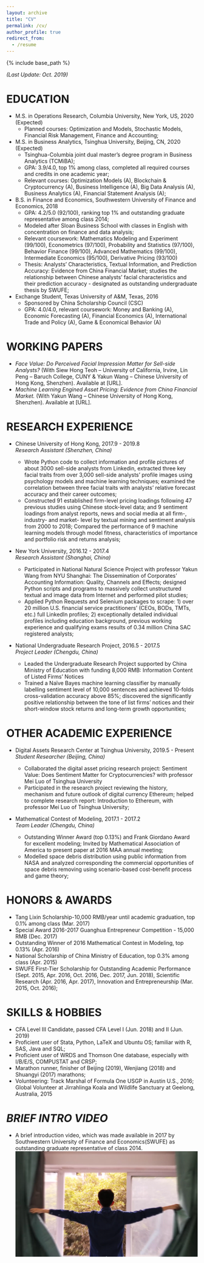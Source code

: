 ```yaml
---
layout: archive
title: "CV"
permalink: /cv/
author_profile: true
redirect_from:
  - /resume
---
```


{% include base_path %}

*(Last Update: Oct. 2019)* 

EDUCATION
======
* M.S. in Operations Research, Columbia University, New York, US, 2020 (Expected)
  * Planned courses: Optimization and Models, Stochastic Models, Financial Risk Management, Finance and Accounting; 
* M.S. in Business Analytics, Tsinghua University, Beijing, CN, 2020 (Expected)
  * Tsinghua-Columbia joint dual master’s degree program in Business Analytics (TCMiBA); 
  * GPA: 3.9/4.0, top 1% among class, completed all required courses and credits in one academic year; 
  * Relevant courses: Optimization Models (A), Blockchain & Cryptocurrency (A), Business Intelligence (A), Big Data Analysis (A), Business Analytics (A), Financial Statement Analysis (A);
* B.S. in Finance and Economics, Southwestern University of Finance and Economics, 2018
  * GPA: 4.2/5.0 (92/100), ranking top 1% and outstanding graduate representative among class 2014;
  * Modeled after Sloan Business School with classes in English with concentration on finance and data analysis; 
  * Relevant coursework: Mathematics Modeling and Experiment (99/100), Econometrics (97/100), Probability and Statistics (97/100), Behavior Finance (99/100), Advanced Mathematics (99/100), Intermediate Economics (95/100), Derivative Pricing (93/100)
  * Thesis: Analysts’ Characteristics, Textual Information, and Prediction Accuracy: Evidence from China Financial Market; studies the relationship between Chinese analysts’ facial characteristics and their prediction accuracy - designated as outstanding undergraduate thesis by SWUFE; 
* Exchange Student, Texas University of A&M, Texas, 2016
  * Sponsored by China Scholarship Council (CSC)
  * GPA: 4.0/4.0, relevant coursework: Money and Banking (A), Economic Forecasting (A), Financial Economics (A), International Trade and Policy (A), Game & Economical Behavior (A)


WORKING PAPERS
======
* *Face Value: Do Perceived Facial Impression Matter for Sell-side Analysts?* (With Siew Hong Teoh – University of California, Irvine, Lin Peng – Baruch College, CUNY & Yakun Wang – Chinese University of Hong Kong, Shenzhen). Available at [URL].
* *Machine Learning Engined Asset Pricing: Evidence from China Financial Market.* (With Yakun Wang – Chinese University of Hong Kong, Shenzhen). Available at [URL].


RESEARCH EXPERIENCE
======
* Chinese University of Hong Kong, 2017.9 - 2019.8   
  *Research Assistant (Shenzhen, China)*  
  * Wrote Python code to collect information and profile pictures of about 3000 sell-side analysts from Linkedin, extracted three key facial traits from over 3,000 sell-side analysts’ profile images using psychology models and machine learning techniques; examined the correlation between three facial traits with analysts’ relative forecast accuracy and their career outcomes;
  * Constructed 91 established firm-level pricing loadings following 47 previous studies using Chinese stock-level data; and 9 sentiment loadings from analyst reports, news and social media at all firm-, industry- and market- level by textual mining and sentiment analysis from 2000 to 2018; Compared the performance of 9 machine learning models through model fitness, characteristics of importance and portfolio risk and returns analysis; 

* New York University, 2016.12 - 2017.4  
  *Research Assistant (Shanghai, China)* 
  * Participated in National Natural Science Project with professor Yakun Wang from NYU Shanghai: The Dissemination of Corporates’ Accounting Information: Quality, Channels and Effects; designed Python scripts and programs to massively collect unstructured textual and image data from Internet and performed pilot studies;
  * Applied Python Requests and Selenium packages to scrape: 1) over 20 million U.S. financial service practitioners’ (CEOs, BODs, TMTs, etc.) full LinkedIn profiles; 2) exceptionally detailed individual profiles including education background, previous working experience and qualifying exams results of 0.34 million China SAC registered analysts; 

* National Undergraduate Research Project, 2016.5 - 2017.5  
  *Project Leader (Chengdu, China)* 
  * Leaded the Undergraduate Research Project supported by China Ministry of Education with funding 8,000 RMB: Information Content of Listed Firms’ Notices
  * Trained a Naïve Bayes machine learning classifier by manually labelling sentiment level of 10,000 sentences and achieved 10-folds cross-validation accuracy above 85%; discovered the significantly positive relationship between the tone of list firms’ notices and their short-window stock returns and long-term growth opportunities; 


OTHER ACADEMIC EXPERIENCE 
=====
* Digital Assets Research Center at Tsinghua University, 2019.5 - Present  
  *Student Researcher (Beijing, China)*
  * Collaborated the digital asset pricing research project: Sentiment Value: Does Sentiment Matter for Cryptocurrencies? with professor Mei Luo of Tsinghua University 
  * Participated in the research project reviewing the history, mechanism and future outlook of digital currency Ethereum; helped to complete research report: Introduction to Ethereum, with professor Mei Luo of Tsinghua University; 

* Mathematical Contest of Modeling, 2017.1 - 2017.2  
  *Team Leader (Chengdu, China)*
  * Outstanding Winner Award (top 0.13%) and Frank Giordano Award for excellent modeling; Invited by Mathematical Association of America to present paper at 2016 MAA annual meeting;
  * Modelled space debris distribution using public information from NASA and analyzed corresponding the commercial opportunities of space debris removing using scenario-based cost-benefit process and game theory;


HONORS & AWARDS
======
  * Tang Lixin Scholarship-10,000 RMB/year until academic graduation, top 0.1% among class (Mar. 2017)
  * Special Award 2016-2017 Guanghua Entrepreneur Competition - 15,000 RMB (Dec. 2017) 
  * Outstanding Winner of 2016 Mathematical Contest in Modeling, top 0.13% (Apr. 2016)
  * National Scholarship of China Ministry of Education, top 0.3% among class (Apr. 2015)
  * SWUFE First-Tier Scholarship for Outstanding Academic Performance (Sept. 2015, Apr. 2016, Oct. 2016, Dec. 2017, Jun. 2018), Scientific Research (Apr. 2016, Apr. 2017), Innovation and Entrepreneurship (Mar. 2015, Oct. 2016);


SKILLS & HOBBIES
======
  * CFA Level III Candidate, passed CFA Level I (Jun. 2018) and II (Jun. 2019) 
  * Proficient user of Stata, Python, LaTeX and Ubuntu OS; familiar with R, SAS, Java and SQL;
  * Proficient user of WRDS and Thomson One database, especially with I/B/E/S, COMPUSTAT and CRSP;
  * Marathon runner, finisher of Beijing (2019), Wenjiang (2018) and Shuangyi (2017) marathons;
  * Volunteering: Track Marshal of Formula One USGP in Austin U.S., 2016; Global Volunteer at Jirrahlinga Koala and Wildlife Sanctuary at Geelong, Australia, 2015


*BRIEF INTRO VIDEO*
======
* A brief introduction video, which was made available in 2017 by Southwestern University of Finance and Economics(SWUFE) as outstanding graduate representative of class 2014.
[![Youtube](/images/video_screenshot2.png)](https://youtu.be/rcUfz-vTPn0)



